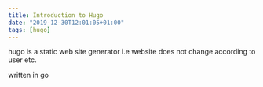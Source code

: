 ```yaml
---
title: Introduction to Hugo
date: "2019-12-30T12:01:05+01:00"
tags: [hugo]
---
```


hugo is a static web site generator
    i.e website does not change according to user etc.

written in go
